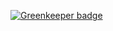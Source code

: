 

[![Greenkeeper badge](https://badges.greenkeeper.io/naokie/cyclejs-sandbox.svg)](https://greenkeeper.io/)